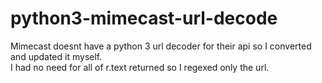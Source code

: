 # python3-mimecast-url-decode
Mimecast doesnt have a python 3 url decoder for their api so I converted and updated it myself.  
I had no need for all of r.text returned so I regexed only the url.  
